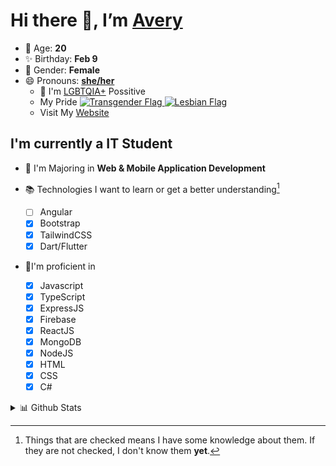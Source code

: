 # Hi there 👋, I’m [Avery][website]

- 🌸 Age: **20**
- ✨ Birthday: **Feb 9**
- 🎨 Gender: **Female**
- 😄 Pronouns: **[she/her][pronounspage]**
  - 🌈 I'm [LGBTQIA+][lgbt-foundation] Possitive
  - <div class="Flags">
      <span>My Pride</span>
      <a href="https://en.pronouns.page/dictionary/terminology#transgender">
        <img src="https://pronouns.page/flags/Transgender.png" alt="Transgender Flag" height="15px"/>
      </a>
      <a href="https://en.pronouns.page/dictionary/terminology#lesbian">
      <img src="https://pronouns.page/flags/Lesbian.png" alt="Lesbian Flag" height="15px"/>
      </a>
    </div>
  - Visit My [Website][website]

## I'm currently a IT Student

- 📌 I'm Majoring in **Web & Mobile Application Development**
- 📚 Technologies I want to learn or get a better understanding[^1]

  - [ ] Angular
  - [x] Bootstrap
  - [x] TailwindCSS
  - [x] Dart/Flutter

- 🎉I'm proficient in

  - [x] Javascript
  - [x] TypeScript
  - [x] ExpressJS
  - [x] Firebase
  - [x] ReactJS
  - [x] MongoDB
  - [x] NodeJS
  - [x] HTML
  - [x] CSS
  - [x] C#

<details>
  <summary>
    📊 Github Stats
  </summary>

<!--START_SECTION:waka-->
![Code Time](http://img.shields.io/badge/Code%20Time-608%20hrs%2054%20mins-blue)

![Profile Views](http://img.shields.io/badge/Profile%20Views-0-blue)

**🐱 My GitHub Data** 

> 📦 130.2 kB Used in GitHub's Storage 
 > 
> 🏆 42 Contributions in the Year 2023
 > 
> 💼 Opted to Hire
 > 
> 📜 23 Public Repositories 
 > 
> 🔑 28 Private Repositories 
 > 
**I'm a Night 🦉** 

```text
🌞 Morning                127 commits         ███░░░░░░░░░░░░░░░░░░░░░░   11.71 % 
🌆 Daytime                389 commits         █████████░░░░░░░░░░░░░░░░   35.85 % 
🌃 Evening                424 commits         ██████████░░░░░░░░░░░░░░░   39.08 % 
🌙 Night                  145 commits         ███░░░░░░░░░░░░░░░░░░░░░░   13.36 % 
```
📅 **I'm Most Productive on Monday** 

```text
Monday                   247 commits         ██████░░░░░░░░░░░░░░░░░░░   22.76 % 
Tuesday                  190 commits         ████░░░░░░░░░░░░░░░░░░░░░   17.51 % 
Wednesday                162 commits         ████░░░░░░░░░░░░░░░░░░░░░   14.93 % 
Thursday                 171 commits         ████░░░░░░░░░░░░░░░░░░░░░   15.76 % 
Friday                   137 commits         ███░░░░░░░░░░░░░░░░░░░░░░   12.63 % 
Saturday                 99 commits          ██░░░░░░░░░░░░░░░░░░░░░░░   09.12 % 
Sunday                   79 commits          ██░░░░░░░░░░░░░░░░░░░░░░░   07.28 % 
```


📊 **This Week I Spent My Time On** 

```text
🕑︎ Time Zone: America/Halifax

💬 Programming Languages: 
Java                     5 hrs 45 mins       █████████████░░░░░░░░░░░░   53.84 % 
HTML                     3 hrs 51 mins       █████████░░░░░░░░░░░░░░░░   36.20 % 
Properties               24 mins             █░░░░░░░░░░░░░░░░░░░░░░░░   03.89 % 
GitIgnore file           11 mins             ░░░░░░░░░░░░░░░░░░░░░░░░░   01.76 % 
Groovy                   10 mins             ░░░░░░░░░░░░░░░░░░░░░░░░░   01.60 % 

🔥 Editors: 
IntelliJ                 10 hrs 40 mins      █████████████████████████   100.00 % 

🐱‍💻 Projects: 
java-ee-restaurant-projec7 hrs 17 mins       █████████████████░░░░░░░░   68.31 % 
java-ee-assignment-2-Aver2 hrs 24 mins       ██████░░░░░░░░░░░░░░░░░░░   22.62 % 
Version 1.8.9            18 mins             █░░░░░░░░░░░░░░░░░░░░░░░░   02.89 % 
mod                      11 mins             ░░░░░░░░░░░░░░░░░░░░░░░░░   01.79 % 
Unknown Project          11 mins             ░░░░░░░░░░░░░░░░░░░░░░░░░   01.77 % 

💻 Operating System: 
Windows                  10 hrs 40 mins      █████████████████████████   100.00 % 
```

**I Mostly Code in JavaScript** 

```text
JavaScript               23 repos            ████████░░░░░░░░░░░░░░░░░   30.26 % 
Java                     12 repos            ████░░░░░░░░░░░░░░░░░░░░░   15.79 % 
Kotlin                   7 repos             ██░░░░░░░░░░░░░░░░░░░░░░░   09.21 % 
HTML                     5 repos             ██░░░░░░░░░░░░░░░░░░░░░░░   06.58 % 
Python                   1 repo              ░░░░░░░░░░░░░░░░░░░░░░░░░   01.32 % 
```



**Timeline**

![Lines of Code chart](https://raw.githubusercontent.com/Avery-Rose/Avery-Rose/main/assets/bar_graph.png)


 Last Updated on 23/03/2023 18:37:21 UTC
<!--END_SECTION:waka-->

</details>

[^1]:
    Things that are checked means I have some knowledge about them.
    If they are not checked, I don't know them **yet**.

[//]: <> (Links)

[wakatime-profile]: https://wakatime.com/@Averyyyyyyyy
[pronouns-definitions]: https://en.pronouns.page/she/her
[pronounspage]: https://pronouns.page/@cattgirlava
[lgbt-foundation]: https://lgbt.foundation/
[website]: https://avarose.dev/
[alexandres-badge-repo]: https://github.com/alexandresanlim/Badges4-README.md-Profile
